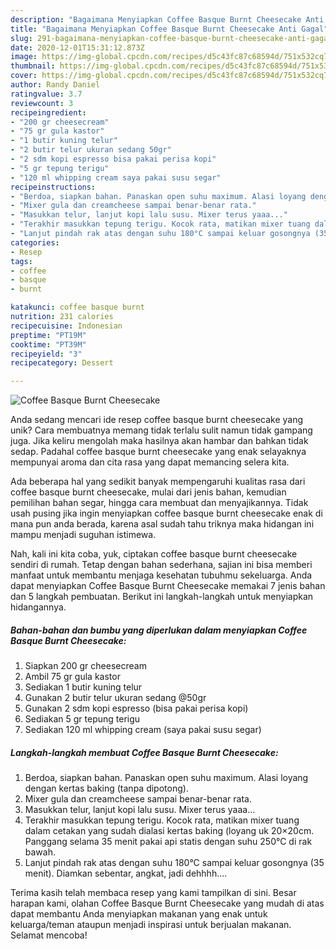 ```yaml
---
description: "Bagaimana Menyiapkan Coffee Basque Burnt Cheesecake Anti Gagal"
title: "Bagaimana Menyiapkan Coffee Basque Burnt Cheesecake Anti Gagal"
slug: 291-bagaimana-menyiapkan-coffee-basque-burnt-cheesecake-anti-gagal
date: 2020-12-01T15:31:12.873Z
image: https://img-global.cpcdn.com/recipes/d5c43fc87c68594d/751x532cq70/coffee-basque-burnt-cheesecake-foto-resep-utama.jpg
thumbnail: https://img-global.cpcdn.com/recipes/d5c43fc87c68594d/751x532cq70/coffee-basque-burnt-cheesecake-foto-resep-utama.jpg
cover: https://img-global.cpcdn.com/recipes/d5c43fc87c68594d/751x532cq70/coffee-basque-burnt-cheesecake-foto-resep-utama.jpg
author: Randy Daniel
ratingvalue: 3.7
reviewcount: 3
recipeingredient:
- "200 gr cheesecream"
- "75 gr gula kastor"
- "1 butir kuning telur"
- "2 butir telur ukuran sedang 50gr"
- "2 sdm kopi espresso bisa pakai perisa kopi"
- "5 gr tepung terigu"
- "120 ml whipping cream saya pakai susu segar"
recipeinstructions:
- "Berdoa, siapkan bahan. Panaskan open suhu maximum. Alasi loyang dengan kertas baking (tanpa dipotong)."
- "Mixer gula dan creamcheese sampai benar-benar rata."
- "Masukkan telur, lanjut kopi lalu susu. Mixer terus yaaa..."
- "Terakhir masukkan tepung terigu. Kocok rata, matikan mixer tuang dalam cetakan yang sudah dialasi kertas baking (loyang uk 20×20cm. Panggang selama 35 menit pakai api statis dengan suhu 250°C di rak bawah."
- "Lanjut pindah rak atas dengan suhu 180°C sampai keluar gosongnya (35 menit). Diamkan sebentar, angkat, jadi dehhhh...."
categories:
- Resep
tags:
- coffee
- basque
- burnt

katakunci: coffee basque burnt 
nutrition: 231 calories
recipecuisine: Indonesian
preptime: "PT19M"
cooktime: "PT39M"
recipeyield: "3"
recipecategory: Dessert

---
```



![Coffee Basque Burnt Cheesecake](https://img-global.cpcdn.com/recipes/d5c43fc87c68594d/751x532cq70/coffee-basque-burnt-cheesecake-foto-resep-utama.jpg)

Anda sedang mencari ide resep coffee basque burnt cheesecake yang unik? Cara membuatnya memang tidak terlalu sulit namun tidak gampang juga. Jika keliru mengolah maka hasilnya akan hambar dan bahkan tidak sedap. Padahal coffee basque burnt cheesecake yang enak selayaknya mempunyai aroma dan cita rasa yang dapat memancing selera kita.

Ada beberapa hal yang sedikit banyak mempengaruhi kualitas rasa dari coffee basque burnt cheesecake, mulai dari jenis bahan, kemudian pemilihan bahan segar, hingga cara membuat dan menyajikannya. Tidak usah pusing jika ingin menyiapkan coffee basque burnt cheesecake enak di mana pun anda berada, karena asal sudah tahu triknya maka hidangan ini mampu menjadi suguhan istimewa.




Nah, kali ini kita coba, yuk, ciptakan coffee basque burnt cheesecake sendiri di rumah. Tetap dengan bahan sederhana, sajian ini bisa memberi manfaat untuk membantu menjaga kesehatan tubuhmu sekeluarga. Anda dapat menyiapkan Coffee Basque Burnt Cheesecake memakai 7 jenis bahan dan 5 langkah pembuatan. Berikut ini langkah-langkah untuk menyiapkan hidangannya.

<!--inarticleads1-->

##### Bahan-bahan dan bumbu yang diperlukan dalam menyiapkan Coffee Basque Burnt Cheesecake:

1. Siapkan 200 gr cheesecream
1. Ambil 75 gr gula kastor
1. Sediakan 1 butir kuning telur
1. Gunakan 2 butir telur ukuran sedang @50gr
1. Gunakan 2 sdm kopi espresso (bisa pakai perisa kopi)
1. Sediakan 5 gr tepung terigu
1. Sediakan 120 ml whipping cream (saya pakai susu segar)




<!--inarticleads2-->

##### Langkah-langkah membuat Coffee Basque Burnt Cheesecake:

1. Berdoa, siapkan bahan. Panaskan open suhu maximum. Alasi loyang dengan kertas baking (tanpa dipotong).
1. Mixer gula dan creamcheese sampai benar-benar rata.
1. Masukkan telur, lanjut kopi lalu susu. Mixer terus yaaa...
1. Terakhir masukkan tepung terigu. Kocok rata, matikan mixer tuang dalam cetakan yang sudah dialasi kertas baking (loyang uk 20×20cm. Panggang selama 35 menit pakai api statis dengan suhu 250°C di rak bawah.
1. Lanjut pindah rak atas dengan suhu 180°C sampai keluar gosongnya (35 menit). Diamkan sebentar, angkat, jadi dehhhh....




Terima kasih telah membaca resep yang kami tampilkan di sini. Besar harapan kami, olahan Coffee Basque Burnt Cheesecake yang mudah di atas dapat membantu Anda menyiapkan makanan yang enak untuk keluarga/teman ataupun menjadi inspirasi untuk berjualan makanan. Selamat mencoba!
